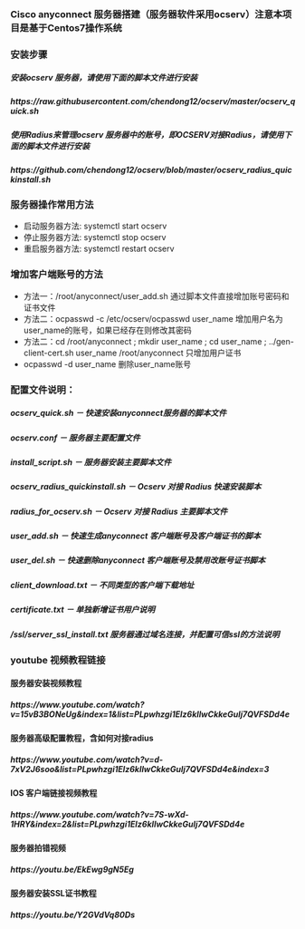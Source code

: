 <h3>Cisco anyconnect 服务器搭建（服务器软件采用ocserv）注意本项目是基于Centos7操作系统</h3>
<h3>安装步骤</h3>
<h5>安装ocserv 服务器，请使用下面的脚本文件进行安装</h5>
<h5>https://raw.githubusercontent.com/chendong12/ocserv/master/ocserv_quick.sh</h5>
<h5>使用Radius来管理ocserv 服务器中的账号，即OCSERV对接Radius，请使用下面的脚本文件进行安装</h5>
<h5>https://github.com/chendong12/ocserv/blob/master/ocserv_radius_quickinstall.sh</h5>
<h3>服务器操作常用方法</h3>
<ul>
	<li>启动服务器方法: systemctl start ocserv</li>
	<li>停止服务器方法: systemctl stop ocserv</li>
	<li>重启服务器方法: systemctl restart ocserv</li>
</ul>
<h3>增加客户端账号的方法</h3>
<ul>
	<li>方法一：/root/anyconnect/user_add.sh 通过脚本文件直接增加账号密码和证书文件 </li>
	<li>方法二：ocpasswd -c /etc/ocserv/ocpasswd user_name 增加用户名为user_name的账号，如果已经存在则修改其密码</li>
	<li>方法二：cd /root/anyconnect ; mkdir user_name ; cd user_name ; ../gen-client-cert.sh user_name /root/anyconnect 只增加用户证书</li>
	<li>ocpasswd -d user_name 删除user_name账号</li>
</ul>
<h3>配置文件说明：</h3>
<h5>ocserv_quick.sh － 快速安装anyconnect服务器的脚本文件</h5>
<h5>ocserv.conf － 服务器主要配置文件</h5>
<h5>install_script.sh － 服务器安装主要脚本文件</h5>
<h5>ocserv_radius_quickinstall.sh － Ocserv 对接 Radius 快速安装脚本</h5>
<h5>radius_for_ocserv.sh － Ocserv 对接 Radius 主要脚本文件</h5>
<h5>user_add.sh － 快速生成anyconnect 客户端账号及客户端证书的脚本</h5>
<h5>user_del.sh － 快速删除anyconnect 客户端账号及禁用改账号证书脚本</h5>
<h5>client_download.txt － 不同类型的客户端下载地址</h5>
<h5>certificate.txt － 单独新增证书用户说明</h5>
<h5>/ssl/server_ssl_install.txt 服务器通过域名连接，并配置可信ssl的方法说明</h5>

<h3>youtube 视频教程链接</h3>
<h4>服务器安装视频教程</h4>
<h5>https://www.youtube.com/watch?v=15vB3BONeUg&index=1&list=PLpwhzgi1EIz6kIIwCkkeGuIj7QVFSDd4e</h5>
<h4>服务器高级配置教程，含如何对接radius</h4>
<h5>https://www.youtube.com/watch?v=d-7xV2J6soo&list=PLpwhzgi1EIz6kIIwCkkeGuIj7QVFSDd4e&index=3</h5>
<h4>IOS 客户端链接视频教程</h4>
<h5>https://www.youtube.com/watch?v=7S-wXd-1HRY&index=2&list=PLpwhzgi1EIz6kIIwCkkeGuIj7QVFSDd4e</h5>
<h4>服务器拍错视频</h4>
<h5>https://youtu.be/EkEwg9gN5Eg</h5>
<h4>服务器安装SSL证书教程</h4>
<h5>https://youtu.be/Y2GVdVq80Ds</h5>

